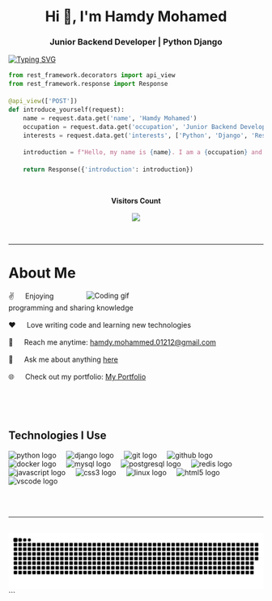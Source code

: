 <h1 align="center">Hi 👋, I'm Hamdy Mohamed</h1>
<h3 align="center">Junior Backend Developer | Python Django</h3>

<a href="https://git.io/typing-svg">
  <img src="https://readme-typing-svg.demolab.com?font=Fira+Code&weight=800&size=30&duration=3000&pause=503&center=true&vCenter=true&width=1000&lines=Hello+Everyone;My+name+is+Hamdy+Mohamed.;I+am+a+Software+Developer;My+interests+include+%5BPython%2C+Django%2C+Rest+Framework%5D" alt="Typing SVG" />
</a>

```python
from rest_framework.decorators import api_view
from rest_framework.response import Response

@api_view(['POST'])
def introduce_yourself(request):
    name = request.data.get('name', 'Hamdy Mohamed')
    occupation = request.data.get('occupation', 'Junior Backend Developer')
    interests = request.data.get('interests', ['Python', 'Django', 'Rest Framework'])

    introduction = f"Hello, my name is {name}. I am a {occupation} and my interests include {', '.join(interests)}."

    return Response({'introduction': introduction})
```

<div align="center">
  <br>
  <p align="center"><b>Visitors Count</b></p>
  <p align="center">
    <img align="center" src="https://profile-counter.glitch.me/{HamdyMohamed}/count.svg" />
  </p>
  <br>
</div>

<hr>

# About Me
<p>
  <img align="right" width="350" src="/assets/programmer.gif" alt="Coding gif" />
    
  ✌️ &emsp; Enjoying programming and sharing knowledge <br/><br/>
  ❤️ &emsp; Love writing code and learning new technologies<br/><br/>
  📧 &emsp; Reach me anytime: [hamdy.mohammed.01212@gmail.com](mailto:hamdy.mohammed.01212@gmail.com)<br/><br/>
  💬 &emsp; Ask me about anything [here](https://www.linkedin.com/in/hamdy-mohamed-0b738a177/)<br/><br/>
  🌐 &emsp; Check out my portfolio: [My Portfolio](https://y00rg.github.io/Hamdy-Mohamed/)
</p>

<br/><br/><br/>

## Technologies I Use
<div align="left">
  <img src="https://cdn.jsdelivr.net/gh/devicons/devicon/icons/python/python-original.svg" height="40" alt="python logo" />
  <img width="12" />
  
  <img src="https://cdn.jsdelivr.net/gh/devicons/devicon/icons/django/django-plain.svg" height="40" alt="django logo" />
  <img width="12" />

  <img src="https://cdn.jsdelivr.net/gh/devicons/devicon/icons/git/git-original.svg" height="40" alt="git logo" />
  <img width="12" />

  <img src="https://cdn.jsdelivr.net/gh/devicons/devicon/icons/github/github-original.svg" height="40" alt="github logo" />
  <img width="12" />

  <img src="https://cdn.jsdelivr.net/gh/devicons/devicon/icons/docker/docker-original.svg" height="40" alt="docker logo" />
  <img width="12" />

  <img src="https://cdn.jsdelivr.net/gh/devicons/devicon/icons/mysql/mysql-original.svg" height="40" alt="mysql logo" />
  <img width="12" />

  <img src="https://cdn.jsdelivr.net/gh/devicons/devicon/icons/postgresql/postgresql-original.svg" height="40" alt="postgresql logo" />
  <img width="12" />

  <img src="https://cdn.jsdelivr.net/gh/devicons/devicon/icons/redis/redis-original.svg" height="40" alt="redis logo" />
  <img width="12" />

  <img src="https://cdn.jsdelivr.net/gh/devicons/devicon/icons/javascript/javascript-original.svg" height="40" alt="javascript logo" />
  <img width="12" />

  <img src="https://cdn.jsdelivr.net/gh/devicons/devicon/icons/css3/css3-original.svg" height="40" alt="css3 logo" />
  <img width="12" />

  <img src="https://cdn.jsdelivr.net/gh/devicons/devicon/icons/linux/linux-original.svg" height="40" alt="linux logo" />
  <img width="12" />

  <img src="https://cdn.jsdelivr.net/gh/devicons/devicon/icons/html5/html5-original.svg" height="40" alt="html5 logo" />
  <img width="12" />

  <img src="https://cdn.jsdelivr.net/gh/devicons/devicon/icons/vscode/vscode-original.svg" height="40" alt="vscode logo" />
</div>

<br/><br/>
<hr/>

<br/>
<img src="https://raw.githubusercontent.com/pythondeveloper6/pythondeveloper6/output/snake.svg" alt="Snake animation" />

<br/>
```
